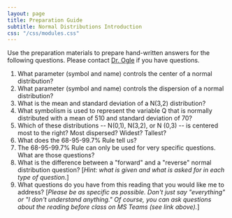 ```yaml
---
layout: page
title: Preparation Guide
subtitle: Normal Distributions Introduction
css: "/css/modules.css"
---
```


<div class="alert alert-warning">
Use the preparation materials to prepare hand-written answers for the following questions. Please contact <a href="https://teams.microsoft.com/l/channel/19%3ad26a8cc37740458aaf93fe10815c9eb1%40thread.tacv2/Questions%2520-%2520Preparation%2520Guide?groupId=1c605bf3-86b9-4b57-8b0c-1753c67bf54a&tenantId=b70d8bab-80b6-4766-b5da-fcfdabdf71c7" target="_blank">Dr. Ogle</a> if you have questions.
</div>

1. What parameter (symbol and name) controls the center of a normal distribution?
1. What parameter (symbol and name) controls the dispersion of a normal distribution?
1. What is the mean and standard deviation of a N(3,2) distribution?
1. What symbolism is used to represent the variable Q that is normally distributed with a mean of 510 and standard deviation of 70?
1. Which of these distributions -- N(0,1), N(3,2), or N (0,3) -- is centered most to the right? Most dispersed? Widest? Tallest?
1. What does the 68-95-99.7% Rule tell us?
1. The 68-95-99.7% Rule can only be used for very specific questions. What are those questions?
1. What is the difference between a "forward" and a "reverse" normal distribution question? [*Hint: what is given and what is asked for in each type of question.*]
1. What questions do you have from this reading that you would like me to address? [*Please be as specific as possible. Don't just say "everything" or "I don't understand anything." Of course, you can ask questions about the reading before class on MS Teams (see link above).*]

